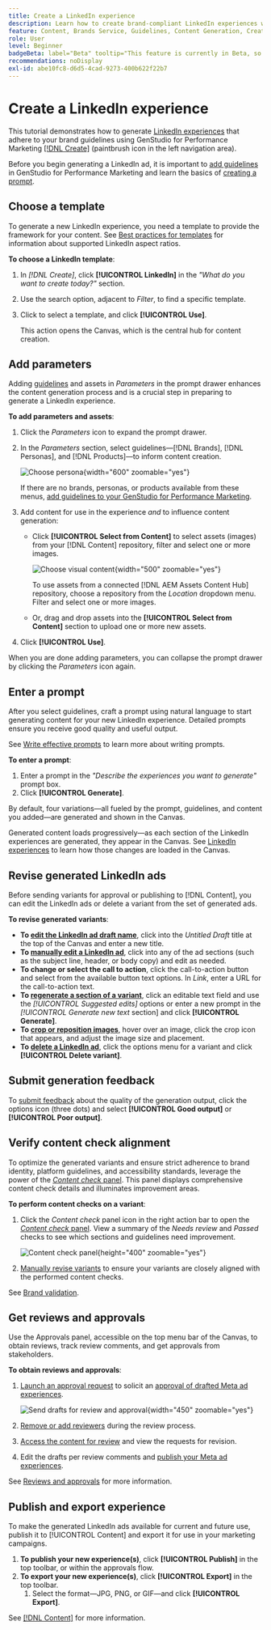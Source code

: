 ```yaml
---
title: Create a LinkedIn experience
description: Learn how to create brand-compliant LinkedIn experiences with Adobe GenStudio for Performance Marketing.
feature: Content, Brands Service, Guidelines, Content Generation, Create, Experiences, Variant Generation
role: User
level: Beginner
badgeBeta: label="Beta" tooltip="This feature is currently in Beta, so some functionality may be limited or subject to change."
recommendations: noDisplay
exl-id: abe10fc8-d6d5-4cad-9273-400b622f22b7
---
```

# Create a LinkedIn experience

This tutorial demonstrates how to generate [LinkedIn experiences](/help/user-guide/create/meta-experiences.md) that adhere to your brand guidelines using GenStudio for Performance Marketing [[!DNL Create]](/help/user-guide/create/overview.md) (paintbrush icon in the left navigation area).

Before you begin generating a LinkedIn ad, it is important to [add guidelines](/help/user-guide/guidelines/add-guidelines.md) in GenStudio for Performance Marketing and learn the basics of [creating a prompt](/help/user-guide/effective-prompts.md).

## Choose a template

To generate a new LinkedIn experience, you need a template to provide the framework for your content. See [Best practices for templates](/help/user-guide/content/best-practices-for-templates.md#follow-channel-specific-template-guidelines) for information about supported LinkedIn aspect ratios.

**To choose a LinkedIn template**:

1. In _[!DNL Create]_, click **[!UICONTROL LinkedIn]** in the _"What do you want to create today?"_ section.
1. Use the search option, adjacent to _Filter_, to find a specific template.
1. Click to select a template, and click **[!UICONTROL Use]**.

   This action opens the Canvas, which is the central hub for content creation.

## Add parameters

Adding [guidelines](/help/user-guide/guidelines/overview.md) and assets in _Parameters_ in the prompt drawer enhances the content generation process and is a crucial step in preparing to generate a LinkedIn experience.

**To add parameters and assets**:

1. Click the _Parameters_ icon to expand the prompt drawer.
1. In the _Parameters_ section, select guidelines—[!DNL Brands], [!DNL Personas], and [!DNL Products]—to inform content creation.

   ![Choose persona](/help/assets/persona-select.png){width="600" zoomable="yes"}

   If there are no brands, personas, or products available from these menus, [add guidelines to your GenStudio for Performance Marketing](/help/user-guide/guidelines/add-guidelines.md).

1. Add content for use in the experience *and* to influence content generation:
   * Click **[!UICONTROL Select from Content]** to select assets (images) from your [!DNL Content] repository, filter and select one or more images.

      ![Choose visual content](/help/assets/content-select-meta.png){width="500" zoomable="yes"}

      To use assets from a connected [!DNL AEM Assets Content Hub] repository, choose a repository from the _Location_ dropdown menu. Filter and select one or more images.

   * Or, drag and drop assets into the **[!UICONTROL Select from Content]** section to upload one or more new assets.
1. Click **[!UICONTROL Use]**.

When you are done adding parameters, you can collapse the prompt drawer by clicking the _Parameters_ icon again.

## Enter a prompt

After you select guidelines, craft a prompt using natural language to start generating content for your new LinkedIn experience. Detailed prompts ensure you receive good quality and useful output.

See [Write effective prompts](/help/user-guide/effective-prompts.md) to learn more about writing prompts.

**To enter a prompt**:

1. Enter a prompt in the _"Describe the experiences you want to generate"_ prompt box.
1. Click **[!UICONTROL Generate]**.

By default, four variations—all fueled by the prompt, guidelines, and content you added—are generated and shown in the Canvas.

Generated content loads progressively—as each section of the LinkedIn experiences are generated, they appear in the Canvas. See [LinkedIn experiences](/help/user-guide/create/linkedin-experiences.md#progressive-loading) to learn how those changes are loaded in the Canvas.

## Revise generated LinkedIn ads

Before sending variants for approval or publishing to [!DNL Content], you can edit the LinkedIn ads or delete a variant from the set of generated ads.

**To revise generated variants**:

* **To [edit the LinkedIn ad draft name](/help/user-guide/create/manage-variants.md#change-draft-name)**, click into the _Untitled Draft_ title at the top of the Canvas and enter a new title.
* **To [manually edit a LinkedIn ad](/help/user-guide/create/manage-variants.md#manually-edit-text)**, click into any of the ad sections (such as the subject line, header, or body copy) and edit as needed.
* **To change or select the call to action**, click the call-to-action button and select from the available button text options. In _Link_, enter a URL for the call-to-action text.
* **To [regenerate a section of a variant](/help/user-guide/create/manage-variants.md#re-generate-sections)**, click an editable text field and use the _[!UICONTROL Suggested edits]_ options or enter a new prompt in the _[!UICONTROL Generate new text_ section] and click **[!UICONTROL Generate]**.
* **To [crop or reposition images](/help/user-guide/create/manage-variants.md#crop-assets)**, hover over an image, click the crop icon that appears, and adjust the image size and placement.
* **To [delete a LinkedIn ad](/help/user-guide/create/manage-variants.md#delete-variant)**, click the options menu for a variant and click **[!UICONTROL Delete variant]**.

## Submit generation feedback

To [submit feedback](/help/user-guide/create/manage-variants.md#generation-feedback) about the quality of the generation output, click the options icon (three dots) and select **[!UICONTROL Good output]** or **[!UICONTROL Poor output]**.

## Verify content check alignment

To optimize the generated variants and ensure strict adherence to brand identity, platform guidelines, and accessibility standards, leverage the power of the [_Content check_ panel](/help/user-guide/guidelines/brand-validation.md#content-check-panel). This panel displays comprehensive content check details and illuminates improvement areas.

**To perform content checks on a variant**:

1. Click the _Content check_ panel icon in the right action bar to open the [_Content check_ panel](/help/user-guide/guidelines/brand-validation.md#content-check-panel). View a summary of the *Needs review* and *Passed* checks to see which sections and guidelines need improvement.

   ![_Content check_ panel](/help/assets/content-check-panel.png){height="400" zoomable="yes"}

1. [Manually revise variants](#revise-generated-variants) to ensure your variants are closely aligned with the performed content checks.

See [Brand validation](/help/user-guide/guidelines/brand-validation.md).

## Get reviews and approvals

Use the Approvals panel, accessible on the top menu bar of the Canvas, to obtain reviews, track review comments, and get approvals from stakeholders.

**To obtain reviews and approvals**:

1. [Launch an approval request](/help/user-guide/approvals/request-review.md) to solicit an [approval of drafted Meta ad experiences](/help/user-guide/approvals/approve-content.md).

   ![Send drafts for review and approval](/help/assets/send-approval-meta.png){width="450" zoomable="yes"}

1. [Remove or add reviewers](/help/user-guide/approvals/review-and-edit.md#manage-approvals) during the review process.
1. [Access the content for review](/help/user-guide/approvals/review-and-edit.md#access-content-for-review) and view the requests for revision.
1. Edit the drafts per review comments and [publish your Meta ad experiences](#publish-and-export-experience).

See [Reviews and approvals](/help/user-guide/approvals/overview.md) for more information.

## Publish and export experience

To make the generated LinkedIn ads available for current and future use, publish it to [!UICONTROL Content] and export it for use in your marketing campaigns.

1. **To publish your new experience(s)**, click **[!UICONTROL Publish]** in the top toolbar, or within the approvals flow.
1. **To export your new experience(s)**, click **[!UICONTROL Export]** in the top toolbar.
   1. Select the format—JPG, PNG, or GIF—and click **[!UICONTROL Export]**.

See [[!DNL Content]](/help/user-guide/content/overview.md#search-and-find-approved-content) for more information.
